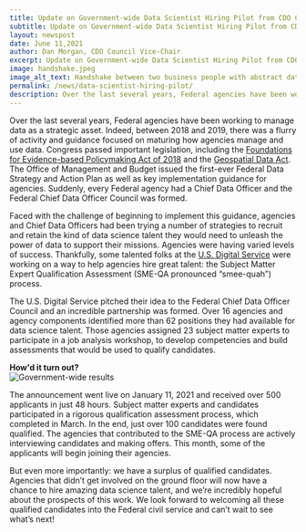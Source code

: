 ```yaml
---
title: Update on Government-wide Data Scientist Hiring Pilot from CDO Council Vice-Chair Dan Morgan
subtitle: Update on Government-wide Data Scientist Hiring Pilot from CDO Council Vice-Chair Dan Morgan
layout: newspost
date: June 11,2021
author: Dan Morgan, CDO Council Vice-Chair
excerpt: Update on Government-wide Data Scientist Hiring Pilot from CDO Council Vice-Chair Dan Morgan
image: handshake.jpeg
image_alt_text: Handshake between two business people with abstract data graphics overlayed
permalink: /news/data-scientist-hiring-pilot/
description: Over the last several years, Federal agencies have been working to manage data as a strategic asset. Indeed, between 2018 and 2019, there was a flurry of activity and guidance focused on maturing how agencies manage and use data. Congress passed important legislation, including the Foundations for Evidence-based Policymaking Act...
---
```


Over the last several years, Federal agencies have been working to manage data as a strategic asset. Indeed, between 2018 and 2019, there was a flurry of activity and guidance focused on maturing how agencies manage and use data. Congress passed important legislation, including the <a href="https://www.congress.gov/bill/115th-congress/house-bill/4174/text">Foundations for Evidence-based Policymaking Act of 2018</a> and the <a href="https://www.congress.gov/bill/115th-congress/house-bill/302/text">Geospatial Data Act</a>. The Office of Management and Budget issued the first-ever Federal Data Strategy and Action Plan as well as key implementation guidance for agencies. Suddenly, every Federal agency had a Chief Data Officer and the Federal Chief Data Officer Council was formed.

Faced with the challenge of beginning to implement this guidance, agencies and Chief Data Officers had been trying a number of strategies to recruit and retain the kind of data science talent they would need to unleash the power of data to support their missions. Agencies were having varied levels of success. Thankfully, some talented folks at the <a href="https://www.usds.gov/">U.S. Digital Service</a> were working on a way to help agencies hire great talent: the Subject Matter Expert Qualification Assessment (SME-QA pronounced “smee-quah”) process.

The U.S. Digital Service pitched their idea to the Federal Chief Data Officer Council and an incredible partnership was formed. Over 16 agencies and agency components identified more than 62 positions they had available for data science talent. Those agencies assigned 23 subject matter experts to participate in a job analysis workshop, to develop competencies and build assessments that would be used to qualify candidates.

**How'd it turn out?**
<img  alt="Government-wide results"  src="{{ site.baseurl }}/assets/images/blog-images/government-wide-results.png" style="display: block;">

The announcement went live on January 11, 2021 and received over 500 applicants in just 48 hours. Subject matter experts and candidates participated in a rigorous qualification assessment process, which completed in March. In the end, just over 100 candidates were found qualified. The agencies that contributed to the SME-QA process are actively interviewing candidates and making offers. This month, some of the applicants will begin joining their agencies.

But even more importantly: we have a surplus of qualified candidates. Agencies that didn’t get involved on the ground floor will now have a chance to hire amazing data science talent, and we’re incredibly hopeful about the prospects of this work. We look forward to welcoming all these qualified candidates into the Federal civil service and can’t wait to see what’s next!

